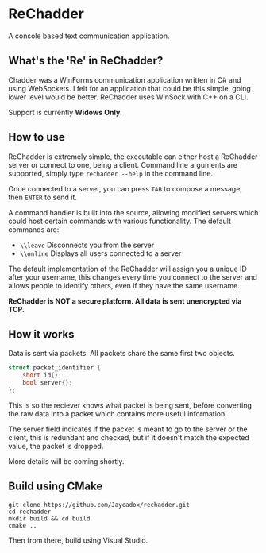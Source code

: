 # ReChadder
A console based text communication application.

## What's the 'Re' in ReChadder?
Chadder was a WinForms communication application written in C# and using WebSockets. I felt for an application that could be this simple, going lower level would be better. ReChadder uses WinSock with C++ on a CLI.

Support is currently **Widows Only**.

## How to use
ReChadder is extremely simple, the executable can either host a ReChadder server or connect to one, being a client. Command line arguments are supported, simply type `rechadder --help` in the command line.

Once connected to a server, you can press `TAB` to compose a message, then `ENTER` to send it.

A command handler is built into the source, allowing modified servers which could host certain commands with various functionality. The default commands are:

- `\\leave` Disconnects you from the server
- `\\online` Displays all users connected to a server

The default implementation of the ReChadder will assign you a unique ID after your username, this changes every time you connect to the server and allows people to identify others, even if they have the same username.

**ReChadder is NOT a secure platform. All data is sent unencrypted via TCP.**

## How it works
Data is sent via packets. All packets share the same first two objects.
```cpp
struct packet_identifier {
	short id{};
	bool server{};
};
```
This is so the reciever knows what packet is being sent, before converting the raw data into a packet which contains more useful information.

The server field indicates if the packet is meant to go to the server or the client, this is redundant and checked, but if it doesn't match the expected value, the packet is dropped.

More details will be coming shortly.

## Build using CMake
```
git clone https://github.com/Jaycadox/rechadder.git
cd rechadder
mkdir build && cd build
cmake ..
```
Then from there, build using Visual Studio.
